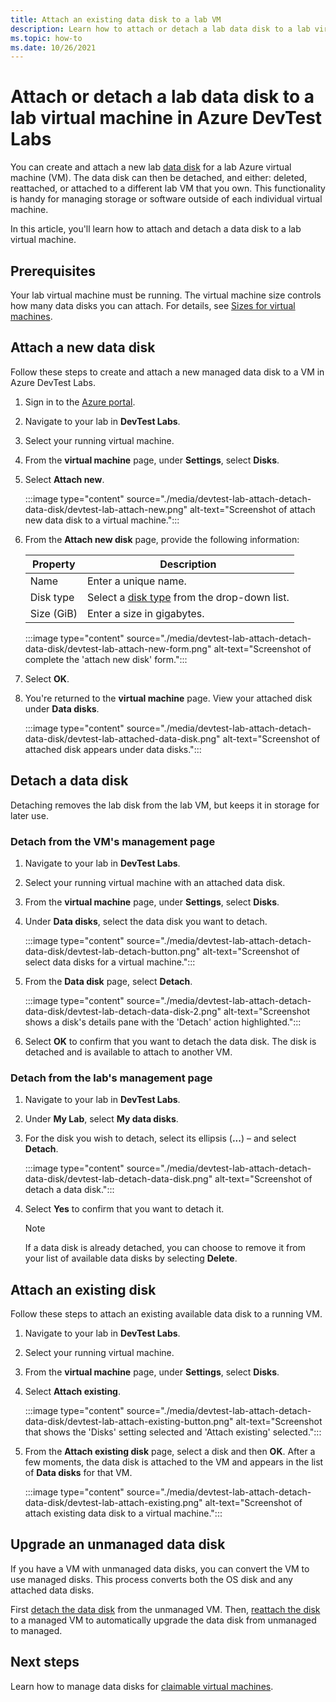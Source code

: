 ```yaml
---
title: Attach an existing data disk to a lab VM
description: Learn how to attach or detach a lab data disk to a lab virtual machine in Azure DevTest Labs
ms.topic: how-to
ms.date: 10/26/2021
---
```


# Attach or detach a lab data disk to a lab virtual machine in Azure DevTest Labs

You can create and attach a new lab [data disk](../virtual-machines/managed-disks-overview.md) for a lab Azure virtual machine (VM). The data disk can then be detached, and either: deleted, reattached, or attached to a different lab VM that you own. This functionality is handy for managing storage or software outside of each individual virtual machine.

In this article, you'll learn how to attach and detach a data disk to a lab virtual machine.

## Prerequisites

Your lab virtual machine must be running. The virtual machine size controls how many data disks you can attach. For details, see [Sizes for virtual machines](../virtual-machines/sizes.md).

## Attach a new data disk

Follow these steps to create and attach a new managed data disk to a VM in Azure DevTest Labs.

1. Sign in to the [Azure portal](https://portal.azure.com/).

1. Navigate to your lab in **DevTest Labs**.

1. Select your running virtual machine.

1. From the **virtual machine** page, under **Settings**, select **Disks**.
 
1. Select **Attach new**.

    :::image type="content" source="./media/devtest-lab-attach-detach-data-disk/devtest-lab-attach-new.png" alt-text="Screenshot of attach new data disk to a virtual machine.":::

1. From the **Attach new disk** page, provide the following information: 

    |Property | Description |
    |---|---|
    |Name|Enter a unique name.|
    |Disk type| Select a [disk type](../virtual-machines/disks-types.md) from the drop-down list.|
    |Size (GiB)|Enter a size in gigabytes.|

    :::image type="content" source="./media/devtest-lab-attach-detach-data-disk/devtest-lab-attach-new-form.png" alt-text="Screenshot of complete the 'attach new disk' form.":::

1. Select **OK**.

1. You're returned to the **virtual machine** page. View your attached disk under **Data disks**.

    :::image type="content" source="./media/devtest-lab-attach-detach-data-disk/devtest-lab-attached-data-disk.png" alt-text="Screenshot of attached disk appears under data disks.":::

## Detach a data disk

Detaching removes the lab disk from the lab VM, but keeps it in storage for later use.

### Detach from the VM's management page

1. Navigate to your lab in **DevTest Labs**.

1. Select your running virtual machine with an attached data disk.

1. From the **virtual machine** page, under **Settings**, select **Disks**.

1. Under **Data disks**, select the data disk you want to detach.

    :::image type="content" source="./media/devtest-lab-attach-detach-data-disk/devtest-lab-detach-button.png" alt-text="Screenshot of select data disks for a virtual machine.":::

1. From the **Data disk** page, select **Detach**.

    :::image type="content" source="./media/devtest-lab-attach-detach-data-disk/devtest-lab-detach-data-disk-2.png" alt-text="Screenshot shows a disk's details pane with the 'Detach' action highlighted.":::

1. Select **OK** to confirm that you want to detach the data disk. The disk is detached and is available to attach to another VM. 

### Detach from the lab's management page

1. Navigate to your lab in **DevTest Labs**.

1. Under **My Lab**, select **My data disks**.

1. For the disk you wish to detach, select its ellipsis (**...**) – and select **Detach**.

    :::image type="content" source="./media/devtest-lab-attach-detach-data-disk/devtest-lab-detach-data-disk.png" alt-text="Screenshot of detach a data disk.":::

1. Select **Yes** to confirm that you want to detach it.

   > [!NOTE]
   > If a data disk is already detached, you can choose to remove it from your list of available data disks by selecting **Delete**.

## Attach an existing disk

Follow these steps to attach an existing available data disk to a running VM. 

1. Navigate to your lab in **DevTest Labs**.

1. Select your running virtual machine.

1. From the **virtual machine** page, under **Settings**, select **Disks**.

1. Select **Attach existing**.

    :::image type="content" source="./media/devtest-lab-attach-detach-data-disk/devtest-lab-attach-existing-button.png" alt-text="Screenshot that shows the 'Disks' setting selected and 'Attach existing' selected.":::

1. From the **Attach existing disk** page, select a disk and then **OK**. After a few moments, the data disk is attached to the VM and appears in the list of **Data disks** for that VM.

    :::image type="content" source="./media/devtest-lab-attach-detach-data-disk/devtest-lab-attach-existing.png" alt-text="Screenshot of attach existing data disk to a virtual machine.":::

## Upgrade an unmanaged data disk

If you have a VM with unmanaged data disks, you can convert the VM to use managed disks. This process converts both the OS disk and any attached data disks.

First [detach the data disk](#detach-a-data-disk) from the unmanaged VM. Then, [reattach the disk](#attach-an-existing-disk) to a managed VM to automatically upgrade the data disk from unmanaged to managed.

## Next steps

Learn how to manage data disks for [claimable virtual machines](devtest-lab-add-claimable-vm.md#unclaim-a-vm).
